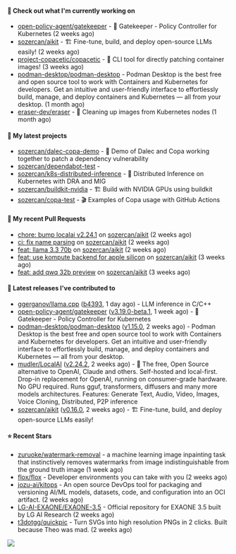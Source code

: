 #### 👷 Check out what I'm currently working on

- [open-policy-agent/gatekeeper](https://github.com/open-policy-agent/gatekeeper) - 🐊 Gatekeeper - Policy Controller for Kubernetes (2 weeks ago)
- [sozercan/aikit](https://github.com/sozercan/aikit) - 🏗️ Fine-tune, build, and deploy open-source LLMs easily! (2 weeks ago)
- [project-copacetic/copacetic](https://github.com/project-copacetic/copacetic) - 🧵 CLI tool for directly patching container images! (3 weeks ago)
- [podman-desktop/podman-desktop](https://github.com/podman-desktop/podman-desktop) - Podman Desktop is the best free and open source tool to work with Containers and Kubernetes for developers. Get an intuitive and user-friendly interface to effortlessly build, manage, and deploy containers and Kubernetes — all from your desktop. (1 month ago)
- [eraser-dev/eraser](https://github.com/eraser-dev/eraser) - 🧹 Cleaning up images from Kubernetes nodes (1 month ago)

#### 🌱 My latest projects

- [sozercan/dalec-copa-demo](https://github.com/sozercan/dalec-copa-demo) - 🤝 Demo of Dalec and Copa working together to patch a dependency vulnerability
- [sozercan/dependabot-test](https://github.com/sozercan/dependabot-test) - 
- [sozercan/k8s-distributed-inference](https://github.com/sozercan/k8s-distributed-inference) - 🦄 Distributed Inference on Kubernetes with DRA and MIG
- [sozercan/buildkit-nvidia](https://github.com/sozercan/buildkit-nvidia) - 🏗️ Build with NVIDIA GPUs using buildkit
- [sozercan/copa-test](https://github.com/sozercan/copa-test) - 🎬 Examples of Copa usage with GitHub Actions

#### 🔨 My recent Pull Requests

- [chore: bump localai v2.24.1](https://github.com/sozercan/aikit/pull/450) on [sozercan/aikit](https://github.com/sozercan/aikit) (2 weeks ago)
- [ci: fix name parsing](https://github.com/sozercan/aikit/pull/449) on [sozercan/aikit](https://github.com/sozercan/aikit) (2 weeks ago)
- [feat: llama 3.3 70b](https://github.com/sozercan/aikit/pull/448) on [sozercan/aikit](https://github.com/sozercan/aikit) (2 weeks ago)
- [feat: use kompute backend for apple silicon](https://github.com/sozercan/aikit/pull/444) on [sozercan/aikit](https://github.com/sozercan/aikit) (3 weeks ago)
- [feat: add qwq 32b preview](https://github.com/sozercan/aikit/pull/443) on [sozercan/aikit](https://github.com/sozercan/aikit) (3 weeks ago)

#### 🚀 Latest releases I've contributed to

- [ggerganov/llama.cpp](https://github.com/ggerganov/llama.cpp) ([b4393](https://github.com/ggerganov/llama.cpp/releases/tag/b4393), 1 day ago) - LLM inference in C/C&#43;&#43;
- [open-policy-agent/gatekeeper](https://github.com/open-policy-agent/gatekeeper) ([v3.19.0-beta.1](https://github.com/open-policy-agent/gatekeeper/releases/tag/v3.19.0-beta.1), 1 week ago) - 🐊 Gatekeeper - Policy Controller for Kubernetes
- [podman-desktop/podman-desktop](https://github.com/podman-desktop/podman-desktop) ([v1.15.0](https://github.com/podman-desktop/podman-desktop/releases/tag/v1.15.0), 2 weeks ago) - Podman Desktop is the best free and open source tool to work with Containers and Kubernetes for developers. Get an intuitive and user-friendly interface to effortlessly build, manage, and deploy containers and Kubernetes — all from your desktop.
- [mudler/LocalAI](https://github.com/mudler/LocalAI) ([v2.24.2](https://github.com/mudler/LocalAI/releases/tag/v2.24.2), 2 weeks ago) - :robot: The free, Open Source alternative to OpenAI, Claude and others. Self-hosted and local-first. Drop-in replacement for OpenAI,  running on consumer-grade hardware. No GPU required. Runs gguf, transformers, diffusers and many more models architectures. Features: Generate Text, Audio, Video, Images, Voice Cloning, Distributed, P2P inference
- [sozercan/aikit](https://github.com/sozercan/aikit) ([v0.16.0](https://github.com/sozercan/aikit/releases/tag/v0.16.0), 2 weeks ago) - 🏗️ Fine-tune, build, and deploy open-source LLMs easily!

#### ⭐ Recent Stars

- [zuruoke/watermark-removal](https://github.com/zuruoke/watermark-removal) - a machine learning image inpainting task that instinctively removes watermarks from image indistinguishable from the ground truth image  (1 week ago)
- [flox/flox](https://github.com/flox/flox) - Developer environments you can take with you (2 weeks ago)
- [jozu-ai/kitops](https://github.com/jozu-ai/kitops) - An open source DevOps tool for packaging and versioning AI/ML models, datasets, code, and configuration into an OCI artifact. (2 weeks ago)
- [LG-AI-EXAONE/EXAONE-3.5](https://github.com/LG-AI-EXAONE/EXAONE-3.5) - Official repository for EXAONE 3.5 built by LG AI Research (2 weeks ago)
- [t3dotgg/quickpic](https://github.com/t3dotgg/quickpic) - Turn SVGs into high resolution PNGs in 2 clicks. Built because Theo was mad. (2 weeks ago)

![](https://github-readme-stats.vercel.app/api?username=sozercan&theme=vision-friendly-dark&hide_border=false&include_all_commits=true&count_private=true)
